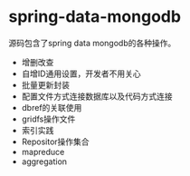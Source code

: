 # spring-data-mongodb

源码包含了spring data mongodb的各种操作。

- 增删改查
- 自增ID通用设置，开发者不用关心
- 批量更新封装
- 配置文件方式连接数据库以及代码方式连接
- dbref的关联使用
- gridfs操作文件
- 索引实践
- Repositor操作集合
- mapreduce
- aggregation
